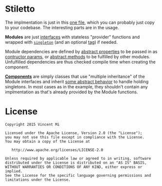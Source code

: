 Stiletto
==========

The implmentation is just in this [one file](https://github.com/vinc3m1/stiletto/blob/master/library/src/main/kotlin/stiletto/Stiletto.kt), which you can probably just copy to your codebase. The interesting parts are in the usage.

**Modules** are just [interfaces](https://github.com/vinc3m1/stiletto/blob/master/sample/src/main/kotlin/com/makeramen/stiletto/sample/ApplicationModule.kt) with stateless "provider" functions and wrapped with [`singleton`](https://github.com/vinc3m1/stiletto/blob/master/sample/src/main/kotlin/com/makeramen/stiletto/sample/data/DataModule.kt#L13) (and an optional [tag](https://github.com/vinc3m1/stiletto/blob/master/sample/src/main/kotlin/com/makeramen/stiletto/sample/data/DataModule.kt#L17)) if needed.

Module dependencies are defined by [abstract properties](https://github.com/vinc3m1/stiletto/blob/master/sample/src/main/kotlin/com/makeramen/stiletto/sample/ApplicationModule.kt#L11) to be passed in as [contructor params](https://github.com/vinc3m1/stiletto/blob/master/sample/src/main/kotlin/com/makeramen/stiletto/sample/ApplicationComponent.kt#L6), or [abstract methods](https://github.com/vinc3m1/stiletto/blob/master/sample/src/main/kotlin/com/makeramen/stiletto/sample/data/DataModule.kt#L11) to be fulfilled by other modules. Unfulfilled dependencies are thus checked compile time when creating the component.

[**Components**](https://github.com/vinc3m1/stiletto/blob/master/sample/src/main/kotlin/com/makeramen/stiletto/sample/ApplicationComponent.kt) are simply classes that use "multiple inheritance" of the Module interfaces and inherit [some abstract behavior](https://github.com/vinc3m1/stiletto/blob/master/library/src/main/kotlin/stiletto/Stiletto.kt#L17) to handle holding singletons. In most cases as in the example, they shouldn't contain any implmentation as that's already provided by the Module functions.


License
=======

    Copyright 2015 Vincent Mi

    Licensed under the Apache License, Version 2.0 (the "License");
    you may not use this file except in compliance with the License.
    You may obtain a copy of the License at

       http://www.apache.org/licenses/LICENSE-2.0

    Unless required by applicable law or agreed to in writing, software
    distributed under the License is distributed on an "AS IS" BASIS,
    WITHOUT WARRANTIES OR CONDITIONS OF ANY KIND, either express or implied.
    See the License for the specific language governing permissions and
    limitations under the License.